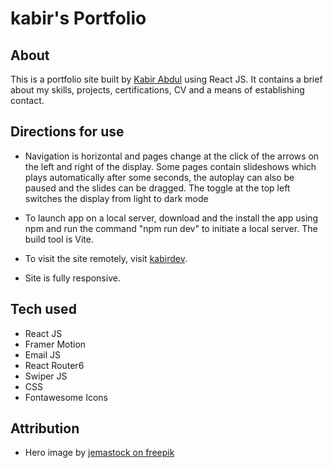 # kabir's Portfolio

## About
This is a portfolio site built by [Kabir Abdul](https://github.com/Kb-Jr) using React JS. It contains a brief about my skills, projects, certifications, CV and a means of establishing contact.

## Directions for use
- Navigation is horizontal and pages change at the click of the arrows on the left and right of the display. Some pages contain slideshows which plays automatically after some seconds, the autoplay can also be paused and the slides can be dragged. The toggle at the top left switches the display from light to dark mode

- To launch app on a local server, download and the install the app using npm and run the command "npm run dev" to initiate a local server. The build tool is Vite. 

- To visit the site remotely, visit [kabirdev](https://kabirdev.netlify.app/).

- Site is fully responsive.

## Tech used
- React JS
- Framer Motion
- Email JS
- React Router6
- Swiper JS
- CSS
- Fontawesome Icons

## Attribution
- Hero image by [jemastock on freepik](https://www.freepik.com/author/jemastock)
